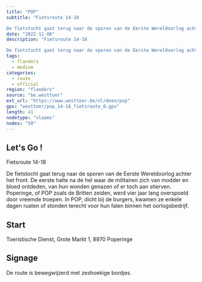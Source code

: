 ```yaml
---
title: "POP"
subtitle: "Fietsroute 14-18

De fietstocht gaat terug naar de sporen van de Eerste Wereldoorlog achter het front"
date: "2022-11-06"
description: "Fietsroute 14-18

De fietstocht gaat terug naar de sporen van de Eerste Wereldoorlog achter het front" 
tags:
  - flanders
  - medium
categories: 
  - route
  - official
region: "flanders"
source: "be.westtoer"
ext_url: "https://www.westtoer.be/nl/doen/pop"
gpx: "westtoer/pop_14-18_fietsroute_0.gpx"
length: 41
nodetype: "vlaams"
nodes: "50"
---
```


## Let's Go !

Fietsroute 14-18

De fietstocht gaat terug naar de sporen van de Eerste Wereldoorlog achter het front. De eerste halte na de hel waar de militairen zich van modder en bloed ontdeden, van hun wonden genazen of er toch aan stierven. Poperinge, of POP zoals de Britten zeiden, werd vier jaar lang overspoeld door vreemde troepen. In POP, dicht bij de burgers, kwamen ze enkele dagen rusten of stonden terecht voor hun falen binnen het oorlogsbedrijf.

## Start 

Toeristische Dienst, Grote Markt 1, 8970 Poperinge

## Signage

De route is bewegwijzerd met zeshoekige bordjes.